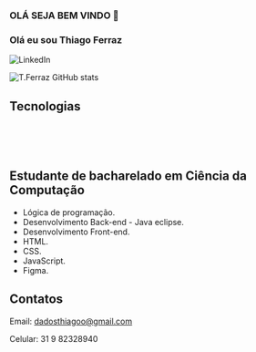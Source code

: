 ### OLÁ SEJA BEM VINDO 👋

### Olá eu sou Thiago Ferraz


![LinkedIn](https://img.shields.io/badge/LinkedIn-0077B5?style=for-the-badge&logo=linkedin&logoColor=white)

![T.Ferraz GitHub stats](https://github-readme-stats.vercel.app/api?username=thiagoferrazlopes&show_icons=true&theme=transparent)


## Tecnologias

<div style="display: inline_block"><br/>

<img align= "center" alt="" src="https://img.shields.io/badge/Java-ED8B00?style=for-the-badge&logo=openjdk&logoColor=white"/>


<img align= "center" alt="" src="https://img.shields.io/badge/JavaScript-F7DF1E?style=for-the-badge&logo=javascript&logoColor=black"/>


<img align= "center" alt="" src="https://img.shields.io/badge/HTML5-E34F26?style=for-the-badge&logo=html5&logoColor=white"/>


<img align= "center" alt="" src="https://img.shields.io/badge/CSS-239120?&style=for-the-badge&logo=css3&logoColor=white"/>




</div><br/>


## Estudante de bacharelado em Ciência da Computação
- Lógica de programação.
- Desenvolvimento Back-end - Java eclipse.
- Desenvolvimento Front-end. 
- HTML.
- CSS.
- JavaScript.
- Figma.
## Contatos
Email: dadosthiagoo@gmail.com

Celular: 31 9 82328940


